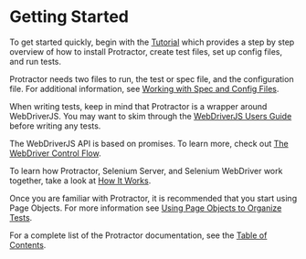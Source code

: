 Getting Started
===============

To get started quickly, begin with the [Tutorial](/docs/tutorial.md) which provides a step by step overview of how to install Protractor, create test files, set up config files, and run tests.

Protractor needs two files to run, the test or spec file, and the configuration file. For additional information, see [Working with Spec and Config Files](/docs/api-overview.md).

When writing tests, keep in mind that Protractor is a wrapper around WebDriverJS. You may want to skim through the [WebDriverJS Users Guide](https://code.google.com/p/selenium/wiki/WebDriverJs) before writing any tests.

The WebDriverJS API is based on promises. To learn more, check out [The WebDriver Control Flow](/docs/control-flow.md).

To learn how Protractor, Selenium Server, and Selenium WebDriver work together, take a look at [How It Works](/docs/infrastructure.md). 

Once you are familiar with Protractor, it is recommended that you start using Page Objects. For more information see [Using Page Objects to Organize Tests](/docs/page-objects.md).

For a complete list of the Protractor documentation, see the [Table of Contents](/docs/toc.md).

